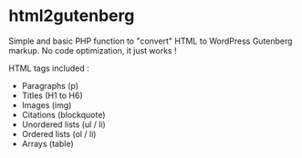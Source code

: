 # html2gutenberg
Simple and basic PHP function to "convert" HTML to WordPress Gutenberg markup. No code optimization, it just works !

HTML tags included :
- Paragraphs (p)
- Titles (H1 to H6)
- Images (img)
- Citations (blockquote)
- Unordered lists (ul / li)
- Ordered lists (ol / li)
- Arrays (table)
